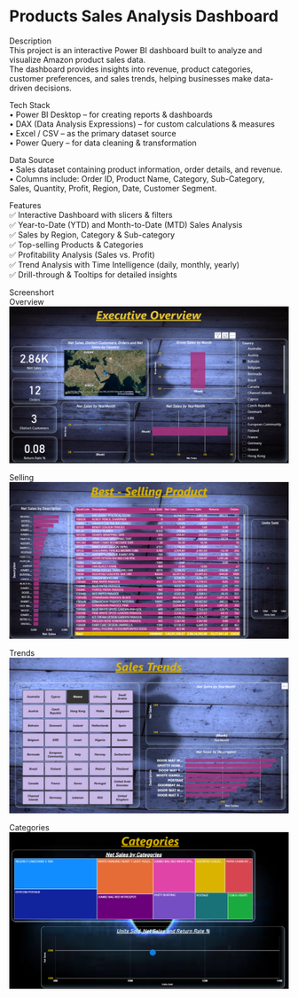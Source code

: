 # Products Sales Analysis Dashboard

Description <br>
This project is an interactive Power BI dashboard built to analyze and visualize Amazon product sales data. <br>
The dashboard provides insights into revenue, product categories, customer preferences, and sales trends, helping businesses make data-driven decisions. <br>

Tech Stack <br>
•	Power BI Desktop – for creating reports & dashboards <br>
•	DAX (Data Analysis Expressions) – for custom calculations & measures <br>
•	Excel / CSV – as the primary dataset source <br>
•	Power Query – for data cleaning & transformation <br>

Data Source <br>
•	Sales dataset containing product information, order details, and revenue. <br>
•	Columns include: Order ID, Product Name, Category, Sub-Category, Sales, Quantity, Profit, Region, Date, Customer Segment. <br>

Features <br>
✅ Interactive Dashboard with slicers & filters <br>
✅ Year-to-Date (YTD) and Month-to-Date (MTD) Sales Analysis <br>
✅ Sales by Region, Category & Sub-category <br>
✅ Top-selling Products & Categories <br>
✅ Profitability Analysis (Sales vs. Profit) <br>
✅ Trend Analysis with Time Intelligence (daily, monthly, yearly) <br>
✅ Drill-through & Tooltips for detailed insights <br>

Screenshort <br>
Overview
![Overview](https://github.com/dhanu-oo1/FUTURE_DS_01/blob/main/Executive%20Overview.png)

Selling
![Selling](https://github.com/dhanu-oo1/FUTURE_DS_01/blob/main/Best%20selling%20p.png)

 Trends
![Trends](https://github.com/dhanu-oo1/FUTURE_DS_01/blob/main/Sales%20Trends.png)

Categories
![Categories](https://github.com/dhanu-oo1/FUTURE_DS_01/blob/main/Categories.png)
